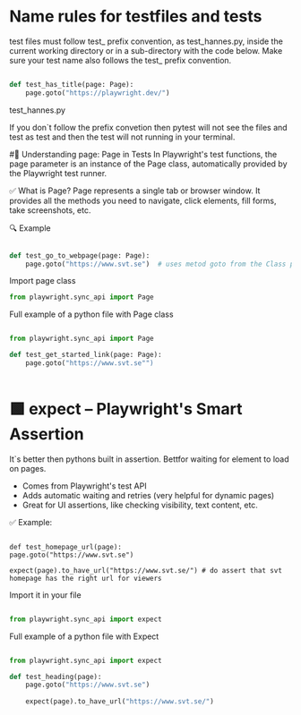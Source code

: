 # Name rules for testfiles and tests 

test files must follow test_ prefix convention, as test_hannes.py, inside the current working directory or in a sub-directory with the code below. Make sure your test name also follows the test_ prefix convention.

```py

def test_has_title(page: Page):
    page.goto("https://playwright.dev/")

```
test_hannes.py 

If you don`t follow the prefix convetion then pytest will not see the files and test as test and 
then the test will not running in your terminal. 


#🧠 Understanding page: Page in Tests
In Playwright's test functions, the page parameter is an instance of the Page class, automatically provided by the Playwright test runner.

✅ What is Page?
Page represents a single tab or browser window.
It provides all the methods you need to navigate, click elements, fill forms, take screenshots, etc.

🔍 Example

```py

def test_go_to_webpage(page: Page):
    page.goto("https://www.svt.se")  # uses metod goto from the Class page to go to a url 

```
Import page class 

```py
from playwright.sync_api import Page

```
Full example of a python file with Page class 

```py

from playwright.sync_api import Page

def test_get_started_link(page: Page):
    page.goto("https://www.svt.se"")
    
```

# 🟩 expect – Playwright's Smart Assertion

It`s better then pythons built in assertion. Bettfor waiting for element to load on pages. 

-  Comes from Playwright's test API
-  Adds automatic waiting and retries (very helpful for dynamic pages)
-  Great for UI assertions, like checking visibility, text content, etc.

✅ Example:

```Py

def test_homepage_url(page):
page.goto("https://www.svt.se")

expect(page).to_have_url("https://www.svt.se/") # do assert that svt homepage has the right url for viewers 

```

Import it in your file 

```py

from playwright.sync_api import expect

```
Full example of a python file with Expect 

```py

from playwright.sync_api import expect

def test_heading(page):
    page.goto("https://www.svt.se")
    
    expect(page).to_have_url("https://www.svt.se/")

```





